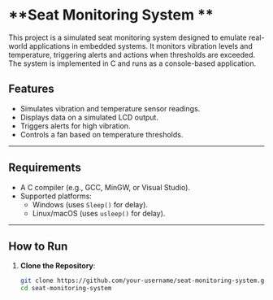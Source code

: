 # **Seat Monitoring System **

This project is a simulated seat monitoring system designed to emulate real-world applications in embedded systems. It monitors vibration levels and temperature, triggering alerts and actions when thresholds are exceeded. The system is implemented in C and runs as a console-based application.

## **Features**
- Simulates vibration and temperature sensor readings.
- Displays data on a simulated LCD output.
- Triggers alerts for high vibration.
- Controls a fan based on temperature thresholds.

---

## **Requirements**
- A C compiler (e.g., GCC, MinGW, or Visual Studio).
- Supported platforms:
  - Windows (uses `Sleep()` for delay).
  - Linux/macOS (uses `usleep()` for delay).

---

## **How to Run**

1. **Clone the Repository**:
   ```bash
   git clone https://github.com/your-username/seat-monitoring-system.git
   cd seat-monitoring-system
